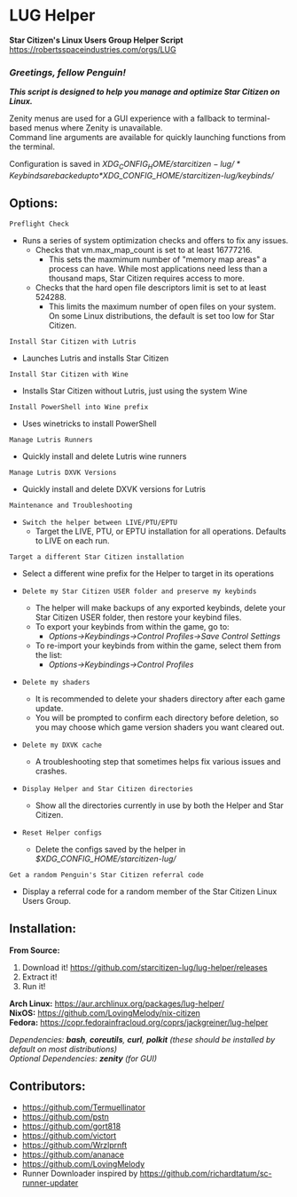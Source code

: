 # LUG Helper
**Star Citizen's Linux Users Group Helper Script**  
https://robertsspaceindustries.com/orgs/LUG

### *Greetings, fellow Penguin!*
_**This script is designed to help you manage and optimize Star Citizen on Linux.**_

Zenity menus are used for a GUI experience with a fallback to terminal-based menus where Zenity is unavailable.  
Command line arguments are available for quickly launching functions from the terminal.  

Configuration is saved in *$XDG_CONFIG_HOME/starcitizen-lug/*  
Keybinds are backed up to *$XDG_CONFIG_HOME/starcitizen-lug/keybinds/*

## Options:

`Preflight Check`
- Runs a series of system optimization checks and offers to fix any issues.
  - Checks that vm.max_map_count is set to at least 16777216.
    - This sets the maxmimum number of "memory map areas" a process can have. While most applications need less than a thousand maps, Star Citizen requires access to more.
  - Checks that the hard open file descriptors limit is set to at least 524288.
    - This limits the maximum number of open files on your system.  On some Linux distributions, the default is set too low for Star Citizen.

`Install Star Citizen with Lutris`
- Launches Lutris and installs Star Citizen

`Install Star Citizen with Wine`
- Installs Star Citizen without Lutris, just using the system Wine

`Install PowerShell into Wine prefix`
- Uses winetricks to install PowerShell

`Manage Lutris Runners`
- Quickly install and delete Lutris wine runners

`Manage Lutris DXVK Versions`
- Quickly install and delete DXVK versions for Lutris

`Maintenance and Troubleshooting`
- `Switch the helper between LIVE/PTU/EPTU`
  - Target the LIVE, PTU, or EPTU installation for all operations.  Defaults to LIVE on each run.

`Target a different Star Citizen installation`
- Select a different wine prefix for the Helper to target in its operations  

- `Delete my Star Citizen USER folder and preserve my keybinds`
  - The helper will make backups of any exported keybinds, delete your Star Citizen USER folder, then restore your keybind files.
  - To export your keybinds from within the game, go to:
    - *Options->Keybindings->Control Profiles->Save Control Settings*
  - To re-import your keybinds from within the game, select them from the list:
    - *Options->Keybindings->Control Profiles*

- `Delete my shaders`
  - It is recommended to delete your shaders directory after each game update.
  - You will be prompted to confirm each directory before deletion, so you may choose which game version shaders you want cleared out.

- `Delete my DXVK cache`
  - A troubleshooting step that sometimes helps fix various issues and crashes.

- `Display Helper and Star Citizen directories`
  - Show all the directories currently in use by both the Helper and Star Citizen.

- `Reset Helper configs`
  - Delete the configs saved by the helper in *$XDG_CONFIG_HOME/starcitizen-lug/*

`Get a random Penguin's Star Citizen referral code`
- Display a referral code for a random member of the Star Citizen Linux Users Group.



## Installation:

**From Source:**
1. Download it! https://github.com/starcitizen-lug/lug-helper/releases
2. Extract it!
3. Run it!

**Arch Linux:** https://aur.archlinux.org/packages/lug-helper/  
**NixOS:** https://github.com/LovingMelody/nix-citizen  
**Fedora:** https://copr.fedorainfracloud.org/coprs/jackgreiner/lug-helper  

_Dependencies: **bash**, **coreutils**, **curl**, **polkit** (these should be installed by default on most distributions)_  
_Optional Dependencies: **zenity** (for GUI)_  

## Contributors:
- https://github.com/Termuellinator
- https://github.com/pstn
- https://github.com/gort818
- https://github.com/victort
- https://github.com/Wrzlprnft
- https://github.com/ananace
- https://github.com/LovingMelody
- Runner Downloader inspired by https://github.com/richardtatum/sc-runner-updater
